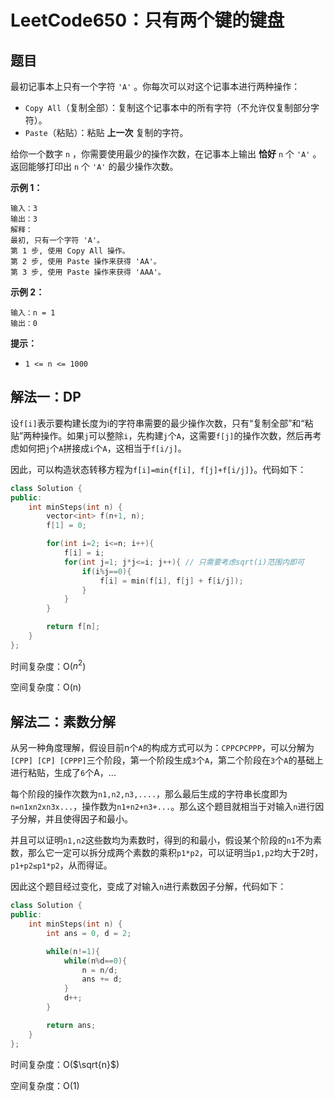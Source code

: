 # LeetCode650：只有两个键的键盘

## 题目

最初记事本上只有一个字符 `'A'` 。你每次可以对这个记事本进行两种操作：

- `Copy All`（复制全部）：复制这个记事本中的所有字符（不允许仅复制部分字符）。
- `Paste`（粘贴）：粘贴 **上一次** 复制的字符。

给你一个数字 `n` ，你需要使用最少的操作次数，在记事本上输出 **恰好** `n` 个 `'A'` 。返回能够打印出 `n` 个 `'A'` 的最少操作次数。

 

**示例 1：**

```
输入：3
输出：3
解释：
最初, 只有一个字符 'A'。
第 1 步, 使用 Copy All 操作。
第 2 步, 使用 Paste 操作来获得 'AA'。
第 3 步, 使用 Paste 操作来获得 'AAA'。
```

**示例 2：**

```
输入：n = 1
输出：0
```

 

**提示：**

- `1 <= n <= 1000`

## 解法一：DP

设`f[i]`表示要构建长度为i的字符串需要的最少操作次数，只有“复制全部”和“粘贴”两种操作。如果`j`可以整除`i`，先构建`j`个`A`，这需要`f[j]`的操作次数，然后再考虑如何把`j`个`A`拼接成`i`个`A`，这相当于`f[i/j]`。

因此，可以构造状态转移方程为`f[i]=min{f[i], f[j]+f[i/j]}`。代码如下：

```c++
class Solution {
public:
    int minSteps(int n) {
        vector<int> f(n+1, n);
        f[1] = 0;

        for(int i=2; i<=n; i++){
            f[i] = i;
            for(int j=1; j*j<=i; j++){ // 只需要考虑sqrt(i)范围内即可
                if(i%j==0){
                    f[i] = min(f[i], f[j] + f[i/j]);
                }
            }
        }

        return f[n];
    }
};
```

时间复杂度：O($n^2$)

空间复杂度：O(n)

## 解法二：素数分解

从另一种角度理解，假设目前n个`A`的构成方式可以为：`CPPCPCPPP`，可以分解为`[CPP] [CP] [CPPP]`三个阶段，第一个阶段生成`3`个`A`，第二个阶段在`3`个`A`的基础上进行粘贴，生成了`6`个A，...

每个阶段的操作次数为`n1,n2,n3,....`，那么最后生成的字符串长度即为`n=n1xn2xn3x...`，操作数为`n1+n2+n3+...`。那么这个题目就相当于对输入`n`进行因子分解，并且使得因子和最小。

并且可以证明`n1,n2`这些数均为素数时，得到的和最小，假设某个阶段的`n1`不为素数，那么它一定可以拆分成两个素数的乘积`p1*p2`，可以证明当`p1,p2`均大于2时，`p1+p2≤p1*p2`，从而得证。

因此这个题目经过变化，变成了对输入`n`进行素数因子分解，代码如下：

```c++
class Solution {
public:
    int minSteps(int n) {
        int ans = 0, d = 2;

        while(n!=1){
            while(n%d==0){
                n = n/d;
                ans += d;
            }
            d++;
        }

        return ans;
    }
};
```

时间复杂度：O($\sqrt{n}$)

空间复杂度：O(1)

